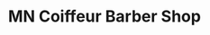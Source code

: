---
title: "MN Coiffeur Barber Shop"
url: /le-pre-saint-gervais/mn-coiffeur-barber-shop/
shop: Friseur
---